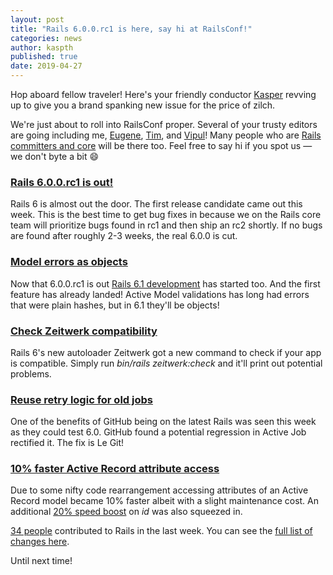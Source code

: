 ```yaml
---
layout: post
title: "Rails 6.0.0.rc1 is here, say hi at RailsConf!"
categories: news
author: kaspth
published: true
date: 2019-04-27
---
```


Hop aboard fellow traveler! Here's your friendly conductor [Kasper](https://twitter.com/kaspth) revving up to give you a brand spanking new issue for the price of zilch.  

We're just about to roll into RailsConf proper. Several of your trusty editors are going including me, [Eugene](https://twitter.com/eugeneius), [Tim](https://twitter.com/imtayadeway), and [Vipul](https://twitter.com/vipulnsward)! Many people who are [Rails committers and core](https://rubyonrails.org/community) will be there too. Feel free to say hi if you spot us — we don't byte a bit 😄

### [Rails 6.0.0.rc1 is out!](https://rubyonrails.org/2019/4/24/Rails-6-0-rc1-released)

Rails 6 is almost out the door. The first release candidate came out this week. This is the best time to get bug fixes in because we on the Rails core team will prioritize bugs found in rc1 and then ship an rc2 shortly. If no bugs are found after roughly 2-3 weeks, the real 6.0.0 is cut.

### [Model errors as objects](https://github.com/rails/rails/pull/32313)

Now that 6.0.0.rc1 is out [Rails 6.1 development](https://github.com/rails/rails/commit/9834be65655e8552d25633b7376ab0654a23875d) has started too. And the first feature has already landed! Active Model validations has long had errors that were plain hashes, but in 6.1 they'll be objects!

### [Check Zeitwerk compatibility](https://github.com/rails/rails/commit/afc17e5ea21759df5b9ef2ac9421b02154a09b9b)

Rails 6's new autoloader Zeitwerk got a new command to check if your app is compatible. Simply run _bin/rails zeitwerk:check_ and it'll print out potential problems.

### [Reuse retry logic for old jobs](https://github.com/rails/rails/pull/36057)

One of the benefits of GitHub being on the latest Rails was seen this week as they could test 6.0. GitHub found a potential regression in Active Job rectified it. The fix is Le Git!

### [10% faster Active Record attribute access](https://github.com/rails/rails/pull/36049)

Due to some nifty code rearrangement accessing attributes of an Active Record model became 10% faster albeit with a slight maintenance cost. An additional [20% speed boost](https://github.com/rails/rails/pull/36052) on _id_ was also squeezed in.

[34 people](https://contributors.rubyonrails.org/contributors/in-time-window/20190419-20190427) contributed to Rails in the last week. You can see the [full list of changes here](https://github.com/rails/rails/compare/master@%7B2019-04-19%7D...@%7B2019-04-27%7D).  

Until next time!
